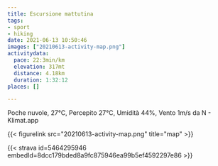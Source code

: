 ```yaml
---
title: Escursione mattutina 
tags:
- sport
- hiking
date: 2021-06-13 10:50:46
images: ["20210613-activity-map.png"]
activitydata:
  pace: 22:3min/km
  elevation: 317mt
  distance: 4.18km
  duration: 1:32:12
places: []

---
```


Poche nuvole, 27°C, Percepito 27°C, Umidità 44%, Vento 1m/s da N - Klimat.app

<!--more-->




{{< figurelink src="20210613-activity-map.png" title="map" >}}


{{< strava id=5464295946 embedId=8dcc179bded8a9fc875946ea99b5ef4592297e86 >}}

